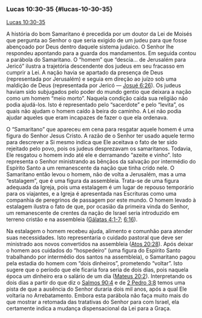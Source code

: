 ### Lucas 10:30-35 {#lucas-10-30-35}

[Lucas 10:30-35](http://bibliaonline.com.br/acf/lc/10/30-35)

A história do bom Samaritano é precedida por um doutor da Lei de Moisés que pergunta ao Senhor o que seria exigido de um judeu para que fosse abençoado por Deus dentro daquele sistema judaico. O Senhor lhe respondeu apontando para a guarda dos mandamentos. Em seguida contou a parábola do Samaritano. O “homem” que “descia... de Jerusalém para Jericó” ilustra a trajetória descendente dos judeus em seu fracasso em cumprir a Lei. A nação havia se apartado da presença de Deus (representada por Jerusalém) e seguia em direção ao juízo sob uma maldição de Deus (representada por Jericó — [Josué 6:26](http://bibliaonline.com.br/acf/js/6/26)). Os judeus haviam sido subjugados pelo poder do mundo gentio que deixara a nação como um homem “meio morto”. Naquela condição caída sua religião não podia ajudá-los. Isto é representado pelo “sacerdote” e pelo “levita”, os quais não ajudam o homem caído à beira do caminho. A Lei não podia ajudar aqueles que eram incapazes de fazer o que ela ordenava.

O “Samaritano” que apareceu em cena para resgatar aquele homem é uma figura do Senhor Jesus Cristo. A razão de o Senhor ter usado aquele termo para descrever a Si mesmo indica que Ele aceitava o fato de ter sido rejeitado pelo povo, pois os judeus desprezavam os samaritanos. Todavia, Ele resgatou o homem indo até ele e derramando “azeite e vinho”. Isto representa o Senhor ministrando as bênçãos da salvação por intermédio do Espírito Santo a um remanescente da nação que tinha crido nele. O Samaritano então levou o homem, não de volta a Jerusalém, mas a uma “estalagem”, que é uma figura da assembleia. Trata-se de uma figura adequada da Igreja, pois uma estalagem é um lugar de repouso temporário para os viajantes, e a Igreja é apresentada nas Escrituras como uma companhia de peregrinos de passagem por este mundo. O homem levado à estalagem ilustra o fato de que, por ocasião da primeira vinda do Senhor, um remanescente de crentes da nação de Israel seria introduzido em terreno cristão e na assembleia ([Gálatas 4:1-7](http://bibliaonline.com.br/acf/gl/4/1-7); [6:16](http://bibliaonline.com.br/acf/gl/6/16)).

Na estalagem o homem recebeu ajuda, alimento e comunhão para atender suas necessidades. Isto representaria o cuidado pastoral que deve ser ministrado aos novos convertidos na assembleia ([Atos 20:28](http://bibliaonline.com.br/acf/atos/20/28)). Após deixar o homem aos cuidados do “hospedeiro” (uma figura do Espírito Santo trabalhando por intermédio dos santos na assembleia), o Samaritano pagou pela estadia do homem com “dois dinheiros”, prometendo “voltar”. Isto sugere que o período que ele ficaria fora seria de dois dias, pois naquela época um dinheiro era o salário de um dia ([Mateus 20:2](http://bibliaonline.com.br/acf/mt/20/2)). Interpretando os dois dias a partir do que diz o [Salmos 90:4](http://bibliaonline.com.br/acf/sl/90/4) e de [2 Pedro 3:8](http://bibliaonline.com.br/acf/2pe/3/8) temos uma pista de que a ausência do Senhor duraria dois mil anos, após a qual Ele voltaria no Arrebatamento. Embora esta parábola não faça muito mais do que mostrar a retomada das tratativas do Senhor para com Israel, ela certamente indica a mudança dispensacional da Lei para a Graça.